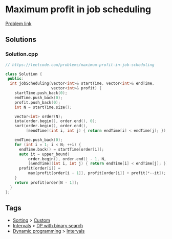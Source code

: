 # Maximum profit in job scheduling

[Problem link](https://leetcode.com/problems/maximum-profit-in-job-scheduling)

## Solutions


### Solution.cpp
```cpp
// https://leetcode.com/problems/maximum-profit-in-job-scheduling

class Solution {
 public:
  int jobScheduling(vector<int>& startTime, vector<int>& endTime,
                    vector<int>& profit) {
    startTime.push_back(0);
    endTime.push_back(0);
    profit.push_back(0);
    int N = startTime.size();

    vector<int> order(N);
    iota(order.begin(), order.end(), 0);
    sort(order.begin(), order.end(),
         [&endTime](int i, int j) { return endTime[i] < endTime[j]; });

    endTime.push_back(0);
    for (int i = 1; i < N; ++i) {
      endTime.back() = startTime[order[i]];
      auto it = upper_bound(
          order.begin(), order.end() - 1, N,
          [&endTime](int i, int j) { return endTime[i] < endTime[j]; });
      profit[order[i]] =
          max(profit[order[i - 1]], profit[order[i]] + profit[*--it]);
    }
    return profit[order[N - 1]];
  }
};
```
## Tags

* [Sorting](/README.md#Sorting) > [Custom](/README.md#Sorting-Custom)
* [Intervals](/README.md#Intervals) > [DP with binary search](/README.md#Intervals-DP_with_binary_search)
* [Dynamic programming](/README.md#Dynamic_programming) > [Intervals](/README.md#Dynamic_programming-Intervals)
